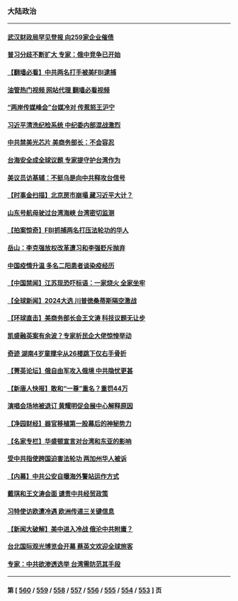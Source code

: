 ### 大陆政治
---
#### [武汉财政局罕见登报 向259家企业催债](../../pages/ncid277/n14005218.md?05290845) 
#### [普习分歧不断扩大 专家：俄中竞争已开始](../../pages/ncid277/n14005128.md?05290845) 
#### [【翻墙必看】中共两名打手被美FBI逮捕](../../pages/ncid277/n14005161.md?05290845) 
#### [油管热门视频 网站代理 翻墙必看视频](http://138.2.39.72:81/youtube.html?epic-marker?05290845)
#### [“两岸传媒峰会”台媒冷对 传惹怒王沪宁](../../pages/ncid277/n14005163.md?05290845) 
#### [习近平清洗纪检系统 中纪委内部混战激烈](../../pages/ncid277/n14005124.md?05290845) 
#### [中共禁美光芯片 美商务部长：不会容忍](../../pages/ncid277/n14005101.md?05290845) 
#### [台海安全成全球议题 专家提守护台湾作为](../../pages/ncid277/n14005045.md?05290845) 
#### [美议员访基辅：不挺乌是向中共释攻台信号](../../pages/ncid277/n14005081.md?05290845) 
#### [【时事金扫描】北京房市崩塌 藏习近平大计？](../../pages/ncid277/n14005071.md?05290845) 
#### [山东号航母驶过台湾海峡 台湾密切监测](../../pages/ncid277/n14005068.md?05290845) 
#### [【拍案惊奇】FBI抓捕两名打压法轮功的华人](../../pages/ncid277/n14005056.md?05290845) 
#### [岳山：李克强放权改革遭习和李强贬斥抛弃](../../pages/ncid277/n14004847.md?05290845) 
#### [中国疫情升温 多名二阳患者谈染疫经历](../../pages/ncid277/n14004993.md?05290845) 
#### [【中国禁闻】江苏现恐吓标语：一家烧火 全家坐牢](../../pages/ncid277/n14004740.md?05290845) 
#### [【全球新闻】2024大选 川普徳桑蒂斯隔空激战](../../pages/ncid277/n14004978.md?05290845) 
#### [【环球直击】美商务部长会王文涛 科技议题无让步](../../pages/ncid277/n14004753.md?05290845) 
#### [凯盛融英案有余波？专家析民企大佬惊惶举动](../../pages/ncid277/n14004234.md?05290845) 
#### [奇迹 湖南4岁童撑伞从26楼跳下仅右手骨折](../../pages/ncid277/n14004956.md?05290845) 
#### [【菁英论坛】俄自由军攻入俄境 中共隐忧更甚](../../pages/ncid277/n14004760.md?05290845) 
#### [【新唐人快报】敢和“一尊”重名？重罚44万](../../pages/ncid277/n14004794.md?05290845) 
#### [演唱会场地被退订 黄耀明促会展中心解释原因](../../pages/ncid277/n14004774.md?05290845) 
#### [【净园财经】器官移植第一股幕后的神秘势力](../../pages/ncid277/n14004702.md?05290845) 
#### [【名家专栏】华盛顿宣言对台湾和东亚的影响](../../pages/ncid277/n14003915.md?05290845) 
#### [受中共指使跨国迫害法轮功 两加州华人被诉](../../pages/ncid277/n14004778.md?05290845) 
#### [【内幕】中共公安自曝海外警站运作方式](../../pages/ncid277/n14003947.md?05290845) 
#### [戴琪和王文涛会面 谴责中共经贸政策](../../pages/ncid277/n14004729.md?05290845) 
#### [习特使访欧遭冷遇 欧洲传递三关键信息](../../pages/ncid277/n14004671.md?05290845) 
#### [【新闻大破解】美中进入冷战 俄沦中共附庸？](../../pages/ncid277/n14004698.md?05290845) 
#### [台北国际观光博览会开幕 蔡英文欢迎全球旅客](../../pages/ncid277/n14004680.md?05290845) 
#### [专家：中共欲渗透选举 台湾需防范其手段](../../pages/ncid277/n14004255.md?05290845) 

---
#### 第 [ [560](./560.md?05290845) / [559](./559.md?05290845) / [558](./558.md?05290845) / [557](./557.md?05290845) / [556](./556.md?05290845) / [555](./555.md?05290845) / [554](./554.md?05290845) / [553](./553.md?05290845) ] 页
